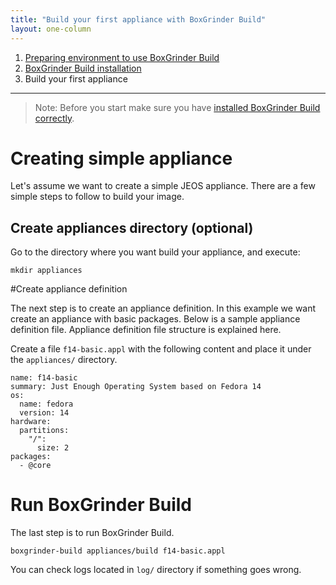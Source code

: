 ```yaml
---
title: "Build your first appliance with BoxGrinder Build"
layout: one-column
---
```


1. [Preparing environment to use BoxGrinder Build][prepare]
2. [BoxGrinder Build installation][install]
3. Build your first appliance

***

> Note: Before you start make sure you have [installed BoxGrinder Build correctly][install].

# Creating simple appliance

Let's assume we want to create a simple JEOS appliance. There are a few simple steps to follow to build your image.

## Create appliances directory (optional)

Go to the directory where you want build your appliance, and execute:

    mkdir appliances

#Create appliance definition

The next step is to create an appliance definition. In this example we want create an appliance with basic packages. Below is a sample appliance definition file. Appliance definition file structure is explained here.

Create a file `f14-basic.appl` with the following content and place it under the `appliances/` directory.

    name: f14-basic
    summary: Just Enough Operating System based on Fedora 14
    os:
      name: fedora
      version: 14
    hardware:
      partitions:
        "/":
          size: 2
    packages:
      - @core

# Run BoxGrinder Build

The last step is to run BoxGrinder Build.

    boxgrinder-build appliances/build f14-basic.appl

You can check logs located in `log/` directory if something goes wrong.

[prepare]: /tutorials/boxgrinder-build-quick-start/preparing-environment
[install]: /tutorials/boxgrinder-build-quick-start/installation
[build]: /tutorials/boxgrinder-build-quick-start/build-your-first-appliance
